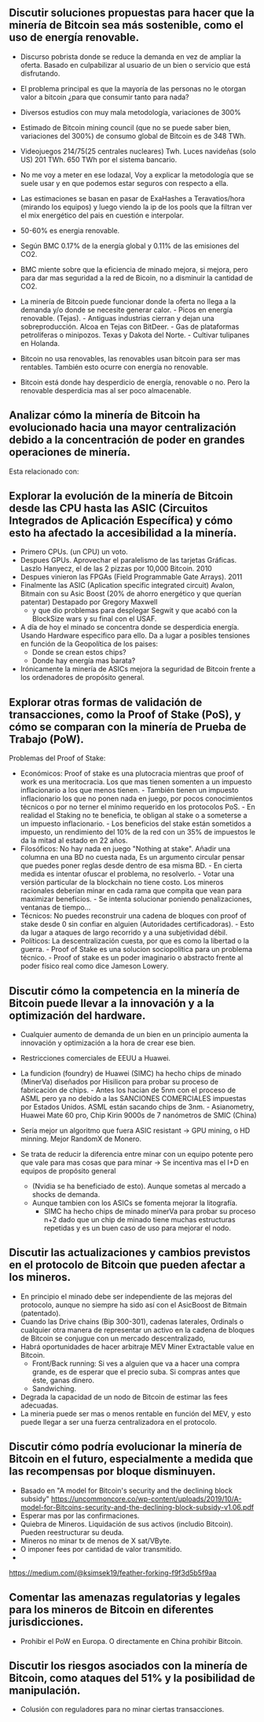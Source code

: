 Discutir soluciones propuestas para hacer que la minería de Bitcoin sea más sostenible, como el uso de energía renovable.
-------------------------------------------------------------------------------------------------------------------------

- Discurso pobrista donde se reduce la demanda en vez de ampliar la oferta. Basado en culpabilizar al usuario de un bien o servicio que está disfrutando.
- El problema principal es que la mayoría de las personas no le otorgan valor a bitcoin ¿para que consumir tanto para nada?

- Diversos estudios con muy mala metodología, variaciones de 300%
- Estimado de Bitcoin mining council (que no se puede saber bien, variaciones del 300%) de consumo global de Bitcoin es de 348 TWh. 
- Videojuegos 214/75(25 centrales nucleares) Twh. Luces navideñas (solo US) 201 TWh. 650 TWh por el sistema bancario.
- No me voy a meter en ese lodazal, Voy a explicar la metodología que se suele usar y en que podemos estar seguros con respecto a ella.
- Las estimaciones se basan en pasar de ExaHashes a Teravatios/hora (mirando los equipos) y luego viendo la ip de los pools que la filtran ver el mix energético del pais en cuestión e interpolar.
- 50-60% es energia renovable. 
- Según BMC 0.17% de la energía global y 0.11% de las emisiones del CO2. 
- BMC miente sobre que la eficiencia de minado mejora, si mejora, pero para dar mas seguridad a la red de Bicoin, no a disminuir la cantidad de CO2.
- La minería de Bitcoin puede funcionar donde la oferta no llega a la demanda y/o donde se necesite generar calor.
		- Picos en energía renovable. (Tejas).
		- Antiguas industrias cierran y dejan una sobreproducción. Alcoa en Tejas con BitDeer.
		- Gas de plataformas petrolíferas o minipozos. Texas y Dakota del Norte.
		- Cultivar tulipanes en Holanda.
- Bitcoin no usa renovables, las renovables usan bitcoin para ser mas rentables. También esto ocurre con energía no renovable. 
- Bitcoin está donde hay desperdicio de energía, renovable o no. Pero la renovable desperdicia mas al ser poco almacenable.

Analizar cómo la minería de Bitcoin ha evolucionado hacia una mayor centralización debido a la concentración de poder en grandes operaciones de minería.
--------------------------------------------------------------------------------------------------------------------------------------------------------

Esta relacionado con:

Explorar la evolución de la minería de Bitcoin desde las CPU hasta las ASIC (Circuitos Integrados de Aplicación Específica) y cómo esto ha afectado la accesibilidad a la minería.
----------------------------------------------------------------------------------------------------------------------------------------------------------------------------------

- Primero CPUs. (un CPU) un voto.
- Despues GPUs. Aprovechar el paralelismo de las tarjetas Gráficas. Laszlo Hanyecz, el de las 2 pizzas por 10,000 Bitcoin. 2010
- Despues vinieron las FPGAs (Field Programmable Gate Arrays). 2011
- Finalmente las ASIC (Aplication specific integrated circuit) Avalon, Bitmain con su Asic Boost (20% de ahorro energético y que querían patentar) Destapado por Gregory Maxwell
	- y que dio problemas para desplegar Segwit y que acabó con la BlockSize wars y su final con el USAF.
- A día de hoy el minado se concentra donde se desperdicia energía. Usando Hardware especifico para ello. Da a lugar a posibles tensiones en función de la Geopolítica de los paises:
	- Donde se crean estos chips?
	- Donde hay energía mas barata?
- Irónicamente la minería de ASICs mejora la seguridad de Bitcoin frente a los ordenadores de propósito general.

Explorar otras formas de validación de transacciones, como la Proof of Stake (PoS), y cómo se comparan con la minería de Prueba de Trabajo (PoW).
-------------------------------------------------------------------------------------------------------------------------------------------------

Problemas del Proof of Stake:

- Económicos: Proof of stake es una plutocracia mientras que proof of work es una meritocracia. Los que mas tienen somenten a un impuesto inflacionario a los que menos tienen.
		- También tienen un impuesto inflacionario los que no ponen nada en juego, por pocos conocimientos técnicos o por no terner el mínimo requerido en los protocolos PoS.
		- En realidad el Staking no te beneficia, te obligan al stake o a someterse a un impuesto inflacionario.
		- Los beneficios del stake están sometidos a impuesto, un rendimiento del 10% de la red con un 35% de impuestos le da la mitad al estado en 22 años. 
- Filosóficos: No hay nada en juego "Nothing at stake". Añadir una columna en una BD no cuesta nada, Es un argumento circular pensar que puedes poner reglas desde dentro de esa misma BD. 
		- En cierta medida es intentar ofuscar el problema, no resolverlo.
		- Votar una versión particular de la blockchain no tiene costo. Los mineros racionales deberían minar en cada rama que compita que vean para maximizar beneficios. 
		- Se intenta solucionar poniendo penalizaciones, ventanas de tiempo...
- Técnicos: No puedes reconstruir una cadena de bloques con proof of stake desde 0 sin confiar en alguien (Autoridades certificadoras). 
		- Esto da lugar a ataques de largo recorrido y a una subjetividad débil.
- Políticos: La descentralización cuesta, por que es como la libertad o la guerra. 
		- Proof of Stake es una solucion sociopolítica para un problema técnico. 
		- Proof of stake es un poder imaginario o abstracto frente al poder físico real como dice Jameson Lowery.

Discutir cómo la competencia en la minería de Bitcoin puede llevar a la innovación y a la optimización del hardware.
--------------------------------------------------------------------------------------------------------------------

- Cualquier aumento de demanda de un bien en un principio aumenta la innovación y optimización a la hora de crear ese bien.
- Restricciones comerciales de EEUU a Huawei.
- La fundicion (foundry) de Huawei (SIMC) ha hecho chips de minado (MinerVa) diseñados por Hisilicon para probar su proceso de fabricación de chips.
		- Antes los hacian de 5nm con el proceso de ASML pero ya no debido a las SANCIONES COMERCIALES impuestas por Estados Unidos. ASML están sacando chips de 3nm.
		- Asianometry, Huawei Mate 60 pro, Chip Kirin 9000s de 7 nanómetros de SMIC (China) 

- Sería mejor un algoritmo que fuera ASIC resistant -> GPU mining, o HD minning. Mejor RandomX de Monero. 
- Se trata de reducir la diferencia entre minar con un equipo potente pero que vale para mas cosas que para minar -> Se incentiva mas el I+D en equipos de propósito general 
	- (Nvidia se ha beneficiado de esto). Aunque sometas al mercado a shocks de demanda.
	- Aunque tambien con los ASICs se fomenta mejorar la litografía. 
		- SIMC ha hecho chips de minado minerVa para probar su proceso n+2 dado que un chip de minado tiene muchas estructuras repetidas y es un buen caso de uso para mejorar el nodo.

Discutir las actualizaciones y cambios previstos en el protocolo de Bitcoin que pueden afectar a los mineros.
-------------------------------------------------------------------------------------------------------------

- En principio el minado debe ser independiente de las mejoras del protocolo, aunque no siempre ha sido así con el AsicBoost de Bitmain (patentado).
- Cuando las Drive chains (Bip 300-301), cadenas laterales, Ordinals o cualquier otra manera de representar un activo en la cadena de bloques de Bitcoin se conjugue con un mercado descentralizado,
- Habrá oportunidades de hacer arbitraje MEV Miner Extractable value en Bitcoin.
	- Front/Back running: Si ves a alguien que va a hacer una compra grande, es de esperar que el precio suba. Si compras antes que éste, ganas dinero.
	- Sandwiching.
- Degrada la capacidad de un nodo de Bitcoin de estimar las fees adecuadas.
- La mineria puede ser mas o menos rentable en función del MEV, y esto puede llegar a ser una fuerza centralizadora en el protocolo.

Discutir cómo podría evolucionar la minería de Bitcoin en el futuro, especialmente a medida que las recompensas por bloque disminuyen.
--------------------------------------------------------------------------------------------------------------------------------------

- Basado en "A model for Bitcoin's security and the declining block subsidy"
		https://uncommoncore.co/wp-content/uploads/2019/10/A-model-for-Bitcoins-security-and-the-declining-block-subsidy-v1.06.pdf
- Esperar mas por las confirmaciones.
- Quiebra de Mineros. Liquidación de sus activos (includio Bitcoin). Pueden reestructurar su deuda.
- Mineros no minar tx de menos de X sat/VByte. 
- O imponer fees por cantidad de valor transmitido.
- 


https://medium.com/@ksimsek19/feather-forking-f9f3d5b5f9aa

Comentar las amenazas regulatorias y legales para los mineros de Bitcoin en diferentes jurisdicciones.
------------------------------------------------------------------------------------------------------

- Prohibir el PoW en Europa. O directamente en China prohibir Bitcoin.

Discutir los riesgos asociados con la minería de Bitcoin, como ataques del 51% y la posibilidad de manipulación.
----------------------------------------------------------------------------------------------------------------

- Colusión con reguladores para no minar ciertas transacciones.


